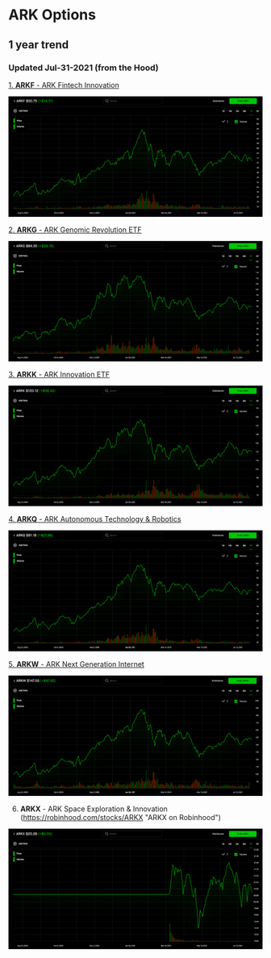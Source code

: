 # ARK Options
## 1 year trend
### Updated Jul-31-2021 (from the Hood)

[1. **ARKF** - ARK Fintech Innovation ][ARKF]
 
![Figure_1](https://github.com/rnhpyx/ARK_Trends/blob/main/f1.png) 
 
[2. **ARKG** - ARK Genomic Revolution ETF][ARKG]
 
![Figure_2](https://github.com/rnhpyx/ARK_Trends/blob/main/f2.png) 
 
[3. **ARKK** - ARK Innovation ETF][ARKK]
 
![Figure_3](https://github.com/rnhpyx/ARK_Trends/blob/main/f3.png)

[4. **ARKQ** - ARK Autonomous Technology & Robotics][ARKQ]

![Figure_4](https://github.com/rnhpyx/ARK_Trends/blob/main/f4.png)

[5. **ARKW** - ARK Next Generation Internet][ARKW]

![Figure_5](https://github.com/rnhpyx/ARK_Trends/blob/main/f5.png)

6. **ARKX** - ARK Space Exploration & Innovation (https://robinhood.com/stocks/ARKX "ARKX on Robinhood")

![Figure_6](https://github.com/rnhpyx/ARK_Trends/blob/main/f6.png)

[ARKF]: https://robinhood.com/stocks/ARKF
[ARKG]: https://robinhood.com/stocks/ARKG
[ARKK]: https://robinhood.com/stocks/ARKK
[ARKQ]: https://robinhood.com/stocks/ARKQ
[ARKW]: https://robinhood.com/stocks/ARKW
[ARKX]: https://robinhood.com/stocks/ARKX
